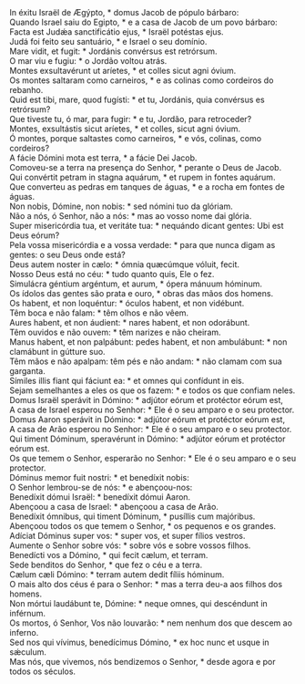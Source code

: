 <div class="dropcap text-justify">In éxitu Israël de Ægýpto, * domus Jacob de pópulo bárbaro:</div>
<div class="dropcap text-justify">Quando Israel saiu do Egipto, * e a casa de Jacob de um povo bárbaro:</div>
<div class="text-justify">Facta est Judǽa sanctificátio ejus, * Israël potéstas ejus.</div>
<div class="text-justify">Judá foi feito seu santuário, * e Israel o seu domínio.</div>
<div class="text-justify">Mare vidit, et fugit: * Jordánis convérsus est retrórsum.</div>
<div class="text-justify">O mar viu e fugiu: * o Jordão voltou atrás.</div>
<div class="text-justify">Montes exsultavérunt ut aríetes, * et colles sicut agni óvium.</div>
<div class="text-justify">Os montes saltaram como carneiros, * e as colinas como cordeiros do rebanho.</div>
<div class="text-justify">Quid est tibi, mare, quod fugísti: * et tu, Jordánis, quia convérsus es retrórsum?</div>
<div class="text-justify">Que tiveste tu, ó mar, para fugir: * e tu, Jordão, para retroceder?</div>
<div class="text-justify">Montes, exsultástis sicut aríetes, * et colles, sicut agni óvium.</div>
<div class="text-justify">Ó montes, porque saltastes como carneiros, * e vós, colinas, como cordeiros?</div>
<div class="text-justify">A fácie Dómini mota est terra, * a fácie Dei Jacob.</div>
<div class="text-justify">Comoveu-se a terra na presença do Senhor, * perante o Deus de Jacob.</div>
<div class="text-justify">Qui convértit petram in stagna aquárum, * et rupem in fontes aquárum.</div>
<div class="text-justify">Que converteu as pedras em tanques de águas, * e a rocha em fontes de águas.</div>
<div class="text-justify">Non nobis, Dómine, non nobis: * sed nómini tuo da glóriam.</div>
<div class="text-justify">Não a nós, ó Senhor, não a nós: * mas ao vosso nome dai glória.</div>
<div class="text-justify">Super misericórdia tua, et veritáte tua: * nequándo dicant gentes: Ubi est Deus eórum?</div>
<div class="text-justify">Pela vossa misericórdia e a vossa verdade: * para que nunca digam as gentes: o seu Deus onde está?</div>
<div class="text-justify">Deus autem noster in cælo: * ómnia quæcúmque vóluit, fecit.</div>
<div class="text-justify">Nosso Deus está no céu: * tudo quanto quis, Ele o fez.</div>
<div class="text-justify">Simulácra géntium argéntum, et aurum, * ópera mánuum hóminum.</div>
<div class="text-justify">Os ídolos das gentes são prata e ouro, * obras das mãos dos homens.</div>
<div class="text-justify">Os habent, et non loquéntur: * óculos habent, et non vidébunt.</div>
<div class="text-justify">Têm boca e não falam: * têm olhos e não vêem.</div>
<div class="text-justify">Aures habent, et non áudient: * nares habent, et non odorábunt.</div>
<div class="text-justify">Têm ouvidos e não ouvem: * têm narizes e não cheiram.</div>
<div class="text-justify">Manus habent, et non palpábunt: pedes habent, et non ambulábunt: * non clamábunt in gútture suo.</div>
<div class="text-justify">Têm mãos e não apalpam: têm pés e não andam: * não clamam com sua garganta.</div>
<div class="text-justify">Símiles illis fiant qui fáciunt ea: * et omnes qui confídunt in eis.</div>
<div class="text-justify">Sejam semelhantes a eles os que os fazem: * e todos os que confiam neles.</div>
<div class="text-justify">Domus Israël sperávit in Dómino: * adjútor eórum et protéctor eórum est,</div>
<div class="text-justify">A casa de Israel esperou no Senhor: * Ele é o seu amparo e o seu protector.</div>
<div class="text-justify">Domus Aaron sperávit in Dómino: * adjútor eórum et protéctor eórum est,</div>
<div class="text-justify">A casa de Arão esperou no Senhor: * Ele é o seu amparo e o seu protector.</div>
<div class="text-justify">Qui timent Dóminum, speravérunt in Dómino: * adjútor eórum et protéctor eórum est.</div>
<div class="text-justify">Os que temem o Senhor, esperarão no Senhor: * Ele é o seu amparo e o seu protector.</div>
<div class="text-justify">Dóminus memor fuit nostri: * et benedíxit nobis:</div>
<div class="text-justify">O Senhor lembrou-se de nós: * e abençoou-nos:</div>
<div class="text-justify">Benedíxit dómui Israël: * benedíxit dómui Aaron.</div>
<div class="text-justify">Abençoou a casa de Israel: * abençoou a casa de Arão.</div>
<div class="text-justify">Benedíxit ómnibus, qui timent Dóminum, * pusíllis cum majóribus.</div>
<div class="text-justify">Abençoou todos os que temem o Senhor, * os pequenos e os grandes.</div>
<div class="text-justify">Adíciat Dóminus super vos: * super vos, et super fílios vestros.</div>
<div class="text-justify">Aumente o Senhor sobre vós: * sobre vós e sobre vossos filhos.</div>
<div class="text-justify">Benedícti vos a Dómino, * qui fecit cælum, et terram.</div>
<div class="text-justify">Sede benditos do Senhor, * que fez o céu e a terra.</div>
<div class="text-justify">Cælum cæli Dómino: * terram autem dedit fíliis hóminum.</div>
<div class="text-justify">O mais alto dos céus é para o Senhor: * mas a terra deu-a aos filhos dos homens.</div>
<div class="text-justify">Non mórtui laudábunt te, Dómine: * neque omnes, qui descéndunt in inférnum.</div>
<div class="text-justify">Os mortos, ó Senhor, Vos não louvarão: * nem nenhum dos que descem ao inferno.</div>
<div class="text-justify">Sed nos qui vívimus, benedícimus Dómino, * ex hoc nunc et usque in sǽculum.</div>
<div class="text-justify">Mas nós, que vivemos, nós bendizemos o Senhor, * desde agora e por todos os séculos.</div>
